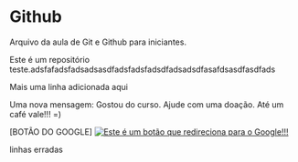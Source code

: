 # Github

Arquivo da aula de Git e Github para iniciantes.

Este é um repositório teste.adsfafadsfadsadsasdfadsfadsfadsdfadsadsdfasafdsasdfasdfads

Mais uma linha adicionada aqui

Uma nova mensagem: Gostou do curso. Ajude com uma doação. Até um café vale!!! =)

[BOTÃO DO GOOGLE]
[![Este é um botão que redireciona para o Google!!!](https://media.giphy.com/media/WDgW5x0ru6Qxv12Tfp/giphy.gif)](http://www.google.com/) 


linhas erradas 
